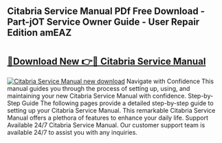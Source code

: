 ## Citabria Service Manual PDf Free Download - Part-jOT Service Owner Guide - User Repair Edition amEAZ

# <h2><a href="http://bc20714.oget.top/?id=Citabria+Service+Manual">🔗Download New 👉🔴 Citabria Service Manual</a></h2>

[![Citabria Service Manual new download](https://i.imgur.com/5g1atiW.png)](http://bc20714.oget.top/?id=Citabria+Service+Manual)
Navigate with Confidence This manual guides you through the process of setting up, using, and maintaining your new Citabria Service Manual with confidence. Step-by-Step Guide The following pages provide a detailed step-by-step guide to setting up your Citabria Service Manual. This remarkable Citabria Service Manual offers a plethora of features to enhance your daily life. Support Available 24/7 Citabria Service Manual. Our customer support team is available 24/7 to assist you with any inquiries.
